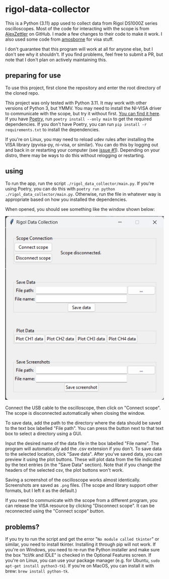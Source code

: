 # rigol-data-collector

This is a Python (3.11) app used to collect data from Rigol DS1000Z series oscilloscopes. Most of the code for interacting with the scope is from [AlexZettler](https://github.com/AlexZettler/Rigol1000z/tree/master) on GitHub. I made a few changes to their code to make it work. I also used some code from [amosborne](https://github.com/amosborne/rigol-ds1000z/tree/main) for visa stuff.

I don't guarantee that this program will work at all for anyone else, but I don't see why it shouldn't. If you find problems, feel free to submit a PR, but note that I don't plan on actively maintaining this.

## preparing for use

To use this project, first clone the repository and enter the root directory of the cloned repo.

This project was only tested with Python 3.11. It may work with other versions of Python 3, but YMMV. You may need to install the NI-VISA driver to communicate with the scope, but try it without first. [You can find it here](https://www.ni.com/en/support/downloads/drivers/download.ni-visa.html). If you have [Poetry](https://python-poetry.org/), run `poetry install --only main` to get the required dependencies. If you don't have Poetry, you can run `pip install -r requirements.txt` to install the dependencies.

If you're on Linux, you may need to reload udev rules after installing the VISA library (pyvisa-py, ni-visa, or similar). You can do this by logging out and back in or restarting your computer (see [issue #1](https://github.com/smilg/rigol-data-collector/issues/1#issue-2180666499)). Depending on your distro, there may be ways to do this without relogging or restarting.

## using

To run the app, run the script `./rigol_data_collector/main.py`. If you're using Poetry, you can do this with `poetry run python ./rigol_data_collector/main.py`. Otherwise, run the file in whatever way is appropriate based on how you installed the dependencies.

When opened, you should see something like the window shown below:

![Screenshot of the project's GUI](ui.png)

Connect the USB cable to the oscilloscope, then click on "Connect scope". The scope is disconnected automatically when closing the window.

To save data, add the path to the directory where the data should be saved to the text box labelled "File path". You can press the button next to that text box to select a directory using a GUI.

Input the desired name of the data file in the box labelled "File name". The program will automatically add the .csv extension if you don't. To save data to the selected location, click "Save data". After you've saved data, you can preview it using the plot buttons. These will plot data from the file indicated by the text entries (in the "Save Data" section). Note that if you change the headers of the selected csv, the plot buttons won't work.

Saving a screenshot of the oscilloscope works almost identically. Screenshots are saved as `.png` files. (The scope and library support other formats, but I left it as the default.)

If you need to communicate with the scope from a different program, you can release the VISA resource by clicking "Disconnect scope". It can be reconnected using the "Connect scope" button.

## problems?

If you try to run the script and get the error "`No module called tkinter`" or similar, you need to install tkinter. Installing it through pip will not work. If you're on Windows, you need to re-run the Python installer and make sure the box "tcl/tk and IDLE" is checked in the Optional Features screen. If you're on Linux, you can use your package manager (e.g. for Ubuntu, `sudo apt-get install python3-tk`). If you're on MacOS, you can install it with brew: `brew install python-tk`.
